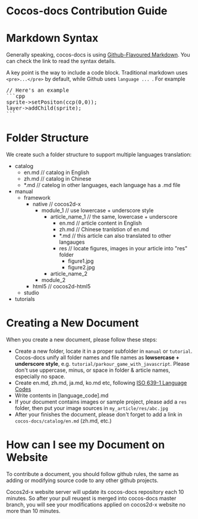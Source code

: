 
Cocos-docs Contribution Guide
========

# Markdown Syntax

Generally speaking, cocos-docs is using [Github-Flavoured Markdown](http://github.github.com/github-flavored-markdown/). You can check the link to read the syntax details.

A key point is the way to include a code block. Traditional markdown uses `<pre>...</pre>` by default, while Github uses ````language ... ````. For example

<pre>
// Here's an example
```cpp
sprite->setPositon(ccp(0,0));
layer->addChild(sprite);
```
</pre>

# Folder Structure

We create such a folder structure to support multiple languages translation:

- catalog
	- en.md  // catalog in English
	- zh.md  // catalog in Chinese
	- *.md   // catelog in other languages, each language has a .md file
- manual
	- framework
		- native  // cocos2d-x
			- module_1  // use lowercase + underscore style
				- article_name_1  // the same, lowercase + underscore
					- en.md // article content in English
					- zh.md // Chinese tranlstion of en.md
					- *.md  // this article can also translated to other langauges
					- res  // locate figures, images in your article into "res" folder
						- figure1.jpg
						- figure2.jpg
				- article_name_2
			- module_2
		- html5  // cocos2d-html5
	- studio
- tutorials

# Creating a New Document

When you create a new document, please follow these steps:

- Create a new folder, locate it in a proper subfolder in `manual` or `tutorial`. Cocos-docs unify all folder names and file names as __lowsercase + underscore style__, e.g. `tutorial/parkour_game_with_javascript`. Please don't use uppercase, minus, or space in folder & article names, especially no space.
- Create en.md, zh.md, ja.md, ko.md etc, following [ISO 639-1 Language Codes](http://en.wikipedia.org/wiki/List_of_ISO_639-1_codes)
- Write contents in \[language_code\].md
- If your document contains images or sample project, please add a `res` folder, then put your image sources in `my_article/res/abc.jpg`
- After your finishes the document, please don't forget to add a link in `cocos-docs/catalog/en.md` (zh.md, etc.)

# How can I see my Document on Website

To contribute a document, you should follow github rules, the same as adding or modifying source code to any other github projects. 

Cocos2d-x website server will update its cocos-docs repository each 10 minutes. So after your pull reuqest is merged into cocos-docs master branch, you will see your modifications applied on cocos2d-x website no more than 10 minutes.

    
